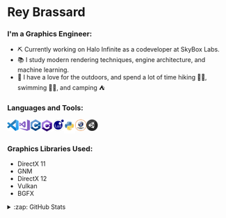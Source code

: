 # Rey Brassard
### I'm a Graphics Engineer:
* :pick: Currently working on Halo Infinite as a codeveloper at SkyBox Labs.
* :books: I study modern rendering techniques, engine architecture, and machine learning.
* :evergreen_tree: I have a love for the outdoors, and spend a lot of time hiking :walking_man:, swimming :swimming_man:, and camping :tent:

### Languages and Tools:
<img align="left" alt="VS Code" width="26px" src="https://raw.githubusercontent.com/CosmicRey/CosmicRey/main/.github/images/vscode.png" />
<img align="left" alt="Visual Studio" width="26px" src="https://raw.githubusercontent.com/CosmicRey/CosmicRey/main/.github/images/vs.png" />
<img align="left" alt="C++" width="26px" src="https://raw.githubusercontent.com/CosmicRey/CosmicRey/main/.github/images/Cpp.png" />
<img align="left" alt="C Sharp" width="26px" src="https://raw.githubusercontent.com/CosmicRey/CosmicRey/main/.github/images/csharp.png" />
<img align="left" alt="Lua" width="26px" src="https://raw.githubusercontent.com/CosmicRey/CosmicRey/main/.github/images/lua.png" />
<img align="left" alt="Python" width="26px" src="https://raw.githubusercontent.com/CosmicRey/CosmicRey/main/.github/images/python.png" />
<img align="left" alt="Unreal Engine" width="26px" src="https://raw.githubusercontent.com/CosmicRey/CosmicRey/main/.github/images/ue4.png" />
<img align="left" alt="Unity Engine" width="26px" src="https://raw.githubusercontent.com/CosmicRey/CosmicRey/main/.github/images/Unity.png" />

<br/>
<br/>

### Graphics Libraries Used:
* DirectX 11
* GNM
* DirectX 12
* Vulkan
* BGFX

<details>
  <summary>:zap: GitHub Stats</summary>
	<img align="left" alt="CosmicRey's GitHub Stats" src="https://github-readme-stats.vercel.app/api?username=CosmicRey&count_private=true&show_icons=true&theme=merko" />
</details>
